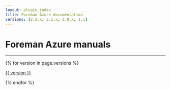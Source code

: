 ```yaml
---
layout: plugin_index
title: Foreman Azure documentation
versions: [2.2.x, 2.1.x, 2.0.x, 1.x]
---
```


# Foreman Azure manuals
-----------------------------

<div class='row plugin-manual'>
    {% for version in page.versions %}
	<div class='col-md-4 center'>
		<a href="plugins/foreman_azure/{{ version }}/index.html" class="btn-doc btn">
			<i class="fa fa-newspaper-o"></i>
			<p id='manual'>{{ version }}</p>
		</a>
	</div>
    {% endfor %}
</div>
